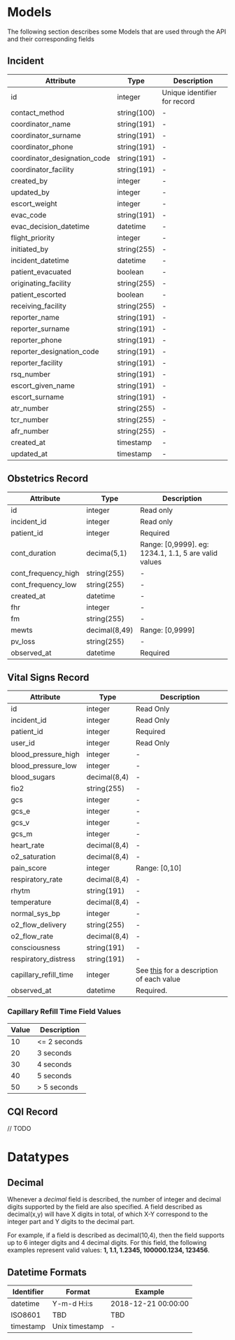 # Models

The following section describes some Models that are used through the API and their corresponding fields

## Incident

| Attribute                    | Type        | Description                  |
| ---------                    | ---------   | --------                     |
| id                           | integer     | Unique identifier for record |
| contact_method               | string(100) | -                            |
| coordinator_name             | string(191) | -                            |
| coordinator_surname          | string(191) | -                            |
| coordinator_phone            | string(191) | -                            |
| coordinator_designation_code | string(191) | -                            |
| coordinator_facility         | string(191) | -                            |
| created_by                   | integer     | -                            |
| updated_by                   | integer     | -                            |
| escort_weight                | integer     | -                            |
| evac_code                    | string(191) | -                            |
| evac_decision_datetime       | datetime    | -                            |
| flight_priority              | integer     | -                            |
| initiated_by                 | string(255) | -                            |
| incident_datetime            | datetime    | -                            |
| patient_evacuated            | boolean     | -                            |
| originating_facility         | string(255) | -                            |
| patient_escorted             | boolean     | -                            |
| receiving_facility           | string(255) | -                            |
| reporter_name                | string(191) | -                            |
| reporter_surname             | string(191) | -                            |
| reporter_phone               | string(191) | -                            |
| reporter_designation_code    | string(191) | -                            |
| reporter_facility            | string(191) | -                            |
| rsq_number                   | string(191) | -                            |
| escort_given_name            | string(191) | -                            |
| escort_surname               | string(191) | -                            |
| atr_number                   | string(255) | -                            |
| tcr_number                   | string(255) | -                            |
| afr_number                   | string(255) | -                            |
| created_at                   | timestamp   | -                            |
| updated_at                   | timestamp   | -                            |

## Obstetrics Record

| Attribute           | Type          | Description                                          |
| ---------           | ---------     | --------                                             |
| id                  | integer       | Read only                                            |
| incident_id         | integer       | Read only                                            |
| patient_id          | integer       | Required                                             |
| cont_duration       | decima(5,1)   | Range: [0,9999]. eg: 1234.1, 1.1, 5 are valid values |
| cont_frequency_high | string(255)   | -                                                    |
| cont_frequency_low  | string(255)   | -                                                    |
| created_at          | datetime      | -                                                    |
| fhr                 | integer       | -                                                    |
| fm                  | string(255)   | -                                                    |
| mewts               | decimal(8,49) | Range: [0,9999]                                      |
| pv_loss             | string(255)   | -                                                    |
| observed_at         | datetime      | Required                                             |

## Vital Signs Record

| Attribute             | Type         | Description                                                                     |
| ---------             | ---------    | --------                                                                        |
| id                    | integer      | Read Only                                                                       |
| incident_id           | integer      | Read Only                                                                       |
| patient_id            | integer      | Required                                                                        |
| user_id               | integer      | Read Only                                                                       |
| blood_pressure_high   | integer      | -                                                                               |
| blood_pressure_low    | integer      | -                                                                               |
| blood_sugars          | decimal(8,4) | -                                                                               |
| fio2                  | string(255)  | -                                                                               |
| gcs                   | integer      | -                                                                               |
| gcs_e                 | integer      | -                                                                               |
| gcs_v                 | integer      | -                                                                               |
| gcs_m                 | integer      | -                                                                               |
| heart_rate            | decimal(8,4) | -                                                                               |
| o2_saturation         | decimal(8,4) | -                                                                               |
| pain_score            | integer      | Range: [0,10]                                                                   |
| respiratory_rate      | decimal(8,4) | -                                                                               |
| rhytm                 | string(191)  | -                                                                               |
| temperature           | decimal(8,4) | -                                                                               |
| normal_sys_bp         | integer      | -                                                                               |
| o2_flow_delivery      | string(255)  | -                                                                               |
| o2_flow_rate          | decimal(8,4) | -                                                                               |
| consciousness         | string(191)  | -                                                                               |
| respiratory_distress  | string(191)  | -                                                                               |
| capillary_refill_time | integer      | See [this](#capillary-refill-time-field-values) for a description of each value |
| observed_at           | datetime     | Required.                                                                       |                                                                            |

### Capillary Refill Time Field Values

| Value    | Description   |
|--------- | --------------|
| 10       | <= 2 seconds  |
| 20       | 3 seconds     |
| 30       | 4 seconds     |
| 40       | 5 seconds     |
| 50       | > 5 seconds   |

## CQI Record

// TODO

# Datatypes

## Decimal

Whenever a _decimal_ field is described, the number of integer and decimal digits supported by the field are
also specified. A field described as decimal(x,y) will have X digits in total, of which X-Y correspond to the integer
part and Y digits to the decimal part.

For example, if a field is described as decimal(10,4), then the field supports up to 6 integer digits and 4 decimal digits.
For this field, the following examples represent valid values: **1, 1.1, 1.2345, 100000.1234, 123456**.

## Datetime Formats

| Identifier | Format         | Example             |
| ---        | ----           | ---                 |
| datetime   | Y-m-d H:i:s    | 2018-12-21 00:00:00 |
| ISO8601    | TBD            | TBD                 |
| timestamp  | Unix timestamp | -                   |